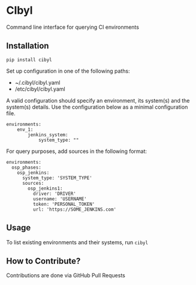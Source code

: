 # CIbyl

Command line interface for querying CI environments

## Installation

```
pip install cibyl
```

Set up configuration in one of the following paths:
  * ~/.cibyl/cibyl.yaml
  * /etc/cibyl/cibyl.yaml

A valid configuration should specify an environment, its system(s) and the
system(s) details.
Use the configuration below as a minimal configuration file.
```
environments:
    env_1:
        jenkins_system:
            system_type: ""
```

For query purposes, add sources in the following format:

```
environments:
  osp_phases:
    osp_jenkins:
      system_type: 'SYSTEM_TYPE'                                                                                                                                                   
      sources:
        osp_jenkins1:
          driver: 'DRIVER'
          username: 'USERNAME' 
          token: 'PERSONAL_TOKEN'
          url: 'https://SOME_JENKINS.com'
```
## Usage

To list existing environments and their systems, run `cibyl`

## How to Contribute?

Contributions are done via GitHub Pull Requests
